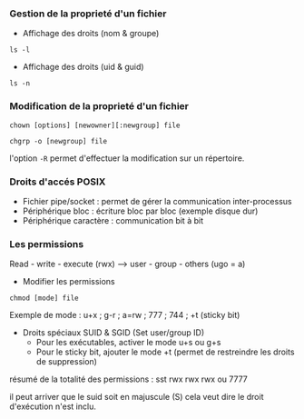 ### Gestion de la proprieté d'un fichier
- Affichage des droits (nom & groupe)
```
ls -l 
```
- Affichage des droits (uid & guid)
```
ls -n 
```

### Modification de la proprieté d'un fichier
```
chown [options] [newowner][:newgroup] file
```
```
chgrp -o [newgroup] file
```
l'option ``` -R ``` permet d'effectuer la modification sur un répertoire. 

### Droits d'accés POSIX
- Fichier pipe/socket : permet de gérer la communication inter-processus
- Périphérique bloc : écriture bloc par bloc (exemple disque dur)
- Périphérique caractère : communication bit à bit

### Les permissions
Read - write - execute (rwx)  --> user - group - others (ugo = a)
- Modifier les permissions
```
chmod [mode] file
```
Exemple de mode : u+x ; g-r ; a=rw ; 777 ; 744 ; +t (sticky bit)
- Droits spéciaux
SUID & SGID (Set user/group ID)
  - Pour les exécutables, activer le mode u+s ou g+s
  - Pour le sticky bit, ajouter le mode +t (permet de restreindre les droits de suppression)
 
résumé de la totalité des permissions : sst rwx rwx rwx ou 7777

il peut arriver que le suid soit en majuscule (S) cela veut dire le droit d'exécution n'est inclu. 
